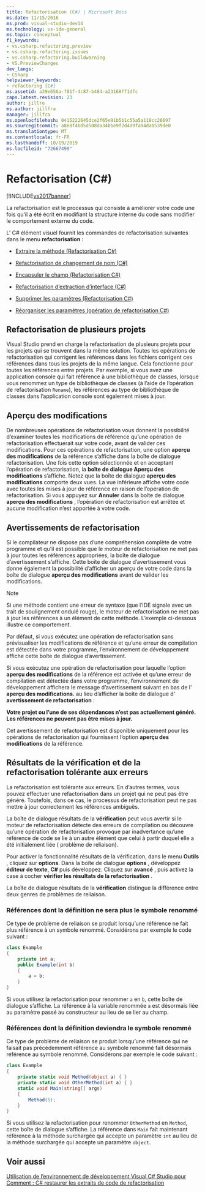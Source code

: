```yaml
---
title: Refactorisation (C#) | Microsoft Docs
ms.date: 11/15/2016
ms.prod: visual-studio-dev14
ms.technology: vs-ide-general
ms.topic: conceptual
f1_keywords:
- vs.csharp.refactoring.preview
- vs.csharp.refactoring.issues
- vs.csharp.refactoring.buildwarning
- VS.PreviewChanges
dev_langs:
- CSharp
helpviewer_keywords:
- refactoring [C#]
ms.assetid: a39e656a-f81f-4c87-b484-a23168ff1dfc
caps.latest.revision: 23
author: jillre
ms.author: jillfra
manager: jillfra
ms.openlocfilehash: 0415222645dce2f65e91b5b1c55a5a118cc26697
ms.sourcegitcommit: a8e8f4bd5d508da34bbe9f2d4d9fa94da0539de0
ms.translationtype: MT
ms.contentlocale: fr-FR
ms.lasthandoff: 10/19/2019
ms.locfileid: "72667499"
---
```

# <a name="refactoring-c"></a>Refactorisation (C#)
[!INCLUDE[vs2017banner](../includes/vs2017banner.md)]

La refactorisation est le processus qui consiste à améliorer votre code une fois qu’il a été écrit en modifiant la structure interne du code sans modifier le comportement externe du code.

 L' C# élément visuel fournit les commandes de refactorisation suivantes dans le menu **refactorisation** :

- [Extraire la méthode (Refactorisation C#)](../csharp-ide/extract-method-refactoring-csharp.md)

- [Refactorisation de changement de nom (C#)](../csharp-ide/rename-refactoring-csharp.md)

- [Encapsuler le champ (Refactorisation C#)](../csharp-ide/encapsulate-field-refactoring-csharp.md)

- [Refactorisation d’extraction d’interface (C#)](../csharp-ide/extract-interface-refactoring-csharp.md)

- [Supprimer les paramètres (Refactorisation C#)](../csharp-ide/remove-parameters-refactoring-csharp.md)

- [Réorganiser les paramètres (opération de refactorisation C#)](../csharp-ide/reorder-parameters-refactoring-csharp.md)

## <a name="multi-project-refactoring"></a>Refactorisation de plusieurs projets
 Visual Studio prend en charge la refactorisation de plusieurs projets pour les projets qui se trouvent dans la même solution. Toutes les opérations de refactorisation qui corrigent les références dans les fichiers corrigent ces références dans tous les projets de la même langue. Cela fonctionne pour toutes les références entre projets. Par exemple, si vous avez une application console qui fait référence à une bibliothèque de classes, lorsque vous renommez un type de bibliothèque de classes (à l’aide de l’opération de refactorisation `Rename`), les références au type de bibliothèque de classes dans l’application console sont également mises à jour.

## <a name="changes-preview"></a>Aperçu des modifications
 De nombreuses opérations de refactorisation vous donnent la possibilité d’examiner toutes les modifications de référence qu’une opération de refactorisation effectuerait sur votre code, avant de valider ces modifications. Pour ces opérations de refactorisation, une option **aperçu des modifications** de la référence s’affiche dans la boîte de dialogue refactorisation. Une fois cette option sélectionnée et en acceptant l’opération de refactorisation, la **boîte de dialogue Aperçu des modifications** s’affiche. Notez que la boîte de dialogue **aperçu des modifications** comporte deux vues. La vue inférieure affiche votre code avec toutes les mises à jour de référence en raison de l’opération de refactorisation. Si vous appuyez sur **Annuler** dans la boîte de dialogue **aperçu des modifications** , l’opération de refactorisation est arrêtée et aucune modification n’est apportée à votre code.

## <a name="refactoring-warnings"></a>Avertissements de refactorisation
 Si le compilateur ne dispose pas d’une compréhension complète de votre programme et qu’il est possible que le moteur de refactorisation ne met pas à jour toutes les références appropriées, la boîte de dialogue d’avertissement s’affiche. Cette boîte de dialogue d’avertissement vous donne également la possibilité d’afficher un aperçu de votre code dans la boîte de dialogue **aperçu des modifications** avant de valider les modifications.

> [!NOTE]
> Si une méthode contient une erreur de syntaxe (que l’IDE signale avec un trait de soulignement ondulé rouge), le moteur de refactorisation ne met pas à jour les références à un élément de cette méthode. L’exemple ci-dessous illustre ce comportement.

 Par défaut, si vous exécutez une opération de refactorisation sans prévisualiser les modifications de référence et qu’une erreur de compilation est détectée dans votre programme, l’environnement de développement affiche cette boîte de dialogue d’avertissement.

 Si vous exécutez une opération de refactorisation pour laquelle l’option **aperçu des modifications** de la référence est activée et qu’une erreur de compilation est détectée dans votre programme, l’environnement de développement affichera le message d’avertissement suivant en bas de l' **aperçu des modifications.** au lieu d’afficher la boîte de dialogue d' **avertissement de refactorisation** :

 **Votre projet ou l’une de ses dépendances n’est pas actuellement généré. Les références ne peuvent pas être mises à jour.**

 Cet avertissement de refactorisation est disponible uniquement pour les opérations de refactorisation qui fournissent l’option **aperçu des modifications** de la référence.

## <a name="error-tolerant-refactoring-and-verification-results"></a>Résultats de la vérification et de la refactorisation tolérante aux erreurs
 La refactorisation est tolérante aux erreurs. En d’autres termes, vous pouvez effectuer une refactorisation dans un projet qui ne peut pas être généré. Toutefois, dans ce cas, le processus de refactorisation peut ne pas mettre à jour correctement les références ambiguës.

 La boîte de dialogue résultats de la **vérification** peut vous avertir si le moteur de refactorisation détecte des erreurs de compilation ou découvre qu’une opération de refactorisation provoque par inadvertance qu’une référence de code se lie à un autre élément que celui à partir duquel elle a été initialement liée ( problème de reliaison).

 Pour activer la fonctionnalité résultats de la vérification, dans le menu **Outils** , cliquez sur **options**. Dans la boîte de dialogue **options** , développez **éditeur de texte**, **C#** puis développez. Cliquez sur **avancé** , puis activez la case à cocher **vérifier les résultats de la refactorisation** .

 La boîte de dialogue résultats de la **vérification** distingue la différence entre deux genres de problèmes de reliaison.

### <a name="references-whose-definition-will-no-longer-be-the-renamed-symbol"></a>Références dont la définition ne sera plus le symbole renommé
 Ce type de problème de reliaison se produit lorsqu’une référence ne fait plus référence à un symbole renommé. Considérons par exemple le code suivant :

```csharp
class Example
{
    private int a;
    public Example(int b)
    {
        a = b;
    }
}
```

 Si vous utilisez la refactorisation pour renommer `a` en `b`, cette boîte de dialogue s’affiche. La référence à la variable renommée `a` est désormais liée au paramètre passé au constructeur au lieu de se lier au champ.

### <a name="references-whose-definition-will-now-become-the-renamed-symbol"></a>Références dont la définition deviendra le symbole renommé
 Ce type de problème de reliaison se produit lorsqu’une référence qui ne faisait pas précédemment référence au symbole renommé fait désormais référence au symbole renommé. Considérons par exemple le code suivant :

```csharp
class Example
{
    private static void Method(object a) { }
    private static void OtherMethod(int a) { }
    static void Main(string[] args)
    {
        Method(5);
    }
}
```

 Si vous utilisez la refactorisation pour renommer `OtherMethod` en `Method`, cette boîte de dialogue s’affiche. La référence dans `Main` fait maintenant référence à la méthode surchargée qui accepte un paramètre `int` au lieu de la méthode surchargée qui accepte un paramètre `object`.

## <a name="see-also"></a>Voir aussi
 [Utilisation de l’environnement de développement Visual C# Studio pour](../csharp-ide/using-the-visual-studio-development-environment-for-csharp.md) [Comment : C# restaurer les extraits de code de refactorisation](../ide/how-to-restore-csharp-refactoring-snippets.md)